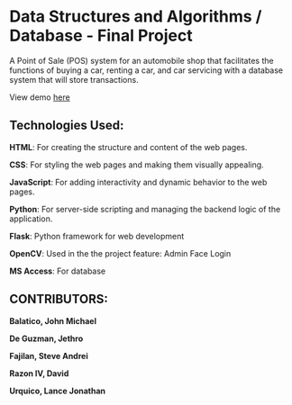 # Data Structures and Algorithms / Database - Final Project

<p>A Point of Sale (POS) system for an automobile shop that facilitates the
functions of buying a car, renting a car, and car servicing with a database system that will
store transactions.</p>

View demo [here](https://reccloud.com/u/onegqtq)

## Technologies Used:

**HTML**: For creating the structure and content of the web pages.

**CSS**: For styling the web pages and making them visually appealing.

**JavaScript**: For adding interactivity and dynamic behavior to the web pages.

**Python**: For server-side scripting and managing the backend logic of the application.

**Flask**: Python framework for web development

**OpenCV**: Used in the the project feature: Admin Face Login

**MS Access**: For database 



## CONTRIBUTORS:

**Balatico, John Michael**

**De Guzman, Jethro**

**Fajilan, Steve Andrei** 

**Razon IV, David**

**Urquico, Lance Jonathan**
